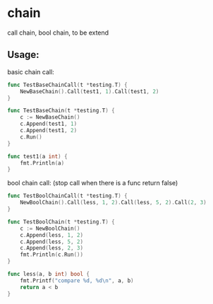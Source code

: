 # chain
call chain, bool chain, to be extend

Usage:
-----------------
basic chain call:
```go
func TestBaseChainCall(t *testing.T) {
	NewBaseChain().Call(test1, 1).Call(test1, 2)
}

func TestBaseChain(t *testing.T) {
	c := NewBaseChain()
	c.Append(test1, 1)
	c.Append(test1, 2)
	c.Run()
}

func test1(a int) {
	fmt.Println(a)
}
```

bool chain call: (stop call when there is a func return false)
```go
func TestBoolChainCall(t *testing.T) {
	NewBoolChain().Call(less, 1, 2).Call(less, 5, 2).Call(2, 3)
}

func TestBoolChain(t *testing.T) {
	c := NewBoolChain()
	c.Append(less, 1, 2)
	c.Append(less, 5, 2)
	c.Append(less, 2, 3)
	fmt.Println(c.Run())
}

func less(a, b int) bool {
	fmt.Printf("compare %d, %d\n", a, b)
	return a < b
}
```